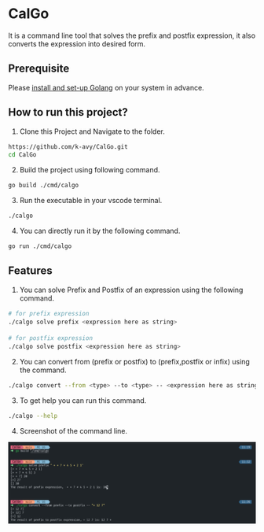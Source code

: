 # CalGo

It is a command line tool that solves the prefix and postfix expression, it also converts the expression into desired form.

## Prerequisite

Please [install and set-up Golang](https://go.dev/doc/install) on your system in advance.

## How to run this project?

1. Clone this Project and Navigate to the folder.

```bash
https://github.com/k-avy/CalGo.git
cd CalGo
```

2. Build the project using following command.

```bash
go build ./cmd/calgo
```

3. Run the executable in your vscode terminal.

```bash
./calgo
```

4. You can directly run it by the following command.

```bash 
go run ./cmd/calgo
```


## Features

1. You can solve Prefix and Postfix of an expression using the following command.

```bash 
# for prefix expression
./calgo solve prefix <expression here as string>

# for postfix expression
./calgo solve postfix <expression here as string>
```

2. You can convert from (prefix or postfix) to (prefix,postfix or infix) using the command.

```bash
./calgo convert --from <type> --to <type> -- <expression here as string>
```

3. To get help you can run this command.

```bash
./calgo --help
```

4. Screenshot of the command line.

![alt text](assets/CalgoCLI.png)
